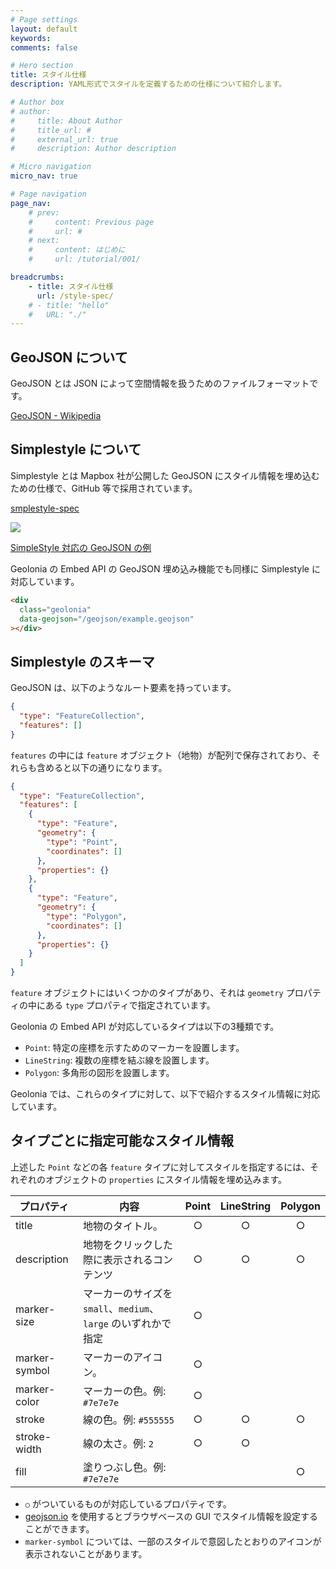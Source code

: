 ```yaml
---
# Page settings
layout: default
keywords:
comments: false

# Hero section
title: スタイル仕様
description: YAML形式でスタイルを定義するための仕様について紹介します。

# Author box
# author:
#     title: About Author
#     title_url: #
#     external_url: true
#     description: Author description

# Micro navigation
micro_nav: true

# Page navigation
page_nav:
    # prev:
    #     content: Previous page
    #     url: #
    # next:
    #     content: はじめに
    #     url: /tutorial/001/

breadcrumbs:
    - title: スタイル仕様
      url: /style-spec/
    # - title: "hello"
    #   URL: "./"
---
```


## GeoJSON について

GeoJSON とは JSON によって空間情報を扱うためのファイルフォーマットです。

[GeoJSON - Wikipedia](https://ja.wikipedia.org/wiki/GeoJSON)

## Simplestyle について

Simplestyle とは Mapbox 社が公開した GeoJSON にスタイル情報を埋め込むための仕様で、GitHub 等で採用されています。

[smplestyle-spec](https://github.com/mapbox/simplestyle-spec)

[![](https://www.evernote.com/l/ABWRqUPcMf1AwKFp5kH0BSZzScwRaC0TAusB/image.png)](https://github.com/geolonia/docs.geolonia.com/blob/master/geojson/example.geojson)

[SimpleStyle 対応の GeoJSON の例](https://github.com/geolonia/docs.geolonia.com/blob/master/geojson/example.geojson)

Geolonia の Embed API の GeoJSON 埋め込み機能でも同様に Simplestyle に対応しています。

```html
<div
  class="geolonia"
  data-geojson="/geojson/example.geojson"
></div>
```

<div
  class="geolonia"
  data-geojson="/geojson/example.geojson"
></div>

## Simplestyle のスキーマ

GeoJSON は、以下のようなルート要素を持っています。

```json
{
  "type": "FeatureCollection",
  "features": []
}
```

`features` の中には `feature` オブジェクト（地物）が配列で保存されており、それらも含めると以下の通りになります。

```json
{
  "type": "FeatureCollection",
  "features": [
    {
      "type": "Feature",
      "geometry": {
        "type": "Point",
        "coordinates": []
      },
      "properties": {}
    },
    {
      "type": "Feature",
      "geometry": {
        "type": "Polygon",
        "coordinates": []
      },
      "properties": {}
    }
  ]
}
```

`feature` オブジェクトにはいくつかのタイプがあり、それは `geometry` プロパティの中にある `type` プロパティで指定されています。

Geolonia の Embed API が対応しているタイプは以下の3種類です。

* `Point`: 特定の座標を示すためのマーカーを設置します。
* `LineString`: 複数の座標を結ぶ線を設置します。
* `Polygon`: 多角形の図形を設置します。

Geolonia では、これらのタイプに対して、以下で紹介するスタイル情報に対応しています。

## タイプごとに指定可能なスタイル情報

上述した `Point` などの各 `feature` タイプに対してスタイルを指定するには、それぞれのオブジェクトの `properties` にスタイル情報を埋め込みます。

| プロパティ| 内容| Point | LineString | Polygon |
|---------|---------| :---: | :---:   | :---: |
| title          | 地物のタイトル。 | ○ | ○ | ○ |
| description    | 地物をクリックした際に表示されるコンテンツ | ○ | ○ | ○ |
| marker-size    | マーカーのサイズを `small`、`medium`、`large` のいずれかで指定 | ○ |   |   |
| marker-symbol  | マーカーのアイコン。 | ○ |   |   |
| marker-color   | マーカーの色。例: `#7e7e7e` | ○ |   |   |
| stroke         | 線の色。例: `#555555` | ○ | ○ | ○ |
| stroke-width   | 線の太さ。例: `2` | ○ | ○ |   |
| fill           | 塗りつぶし色。例: `#7e7e7e` |   |   | ○ |

* `○` がついているものが対応しているプロパティです。
* [geojson.io](http://geojson.io/) を使用するとブラウザベースの GUI でスタイル情報を設定することができます。
* `marker-symbol` については、一部のスタイルで意図したとおりのアイコンが表示されないことがあります。
